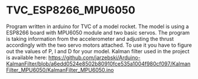 # TVC_ESP8266_MPU6050

Program written in arduino for TVC of a model rocket. The model is using a ESP8266 board with MPU6050 module and two basic servos. 
The program is taking information from the accelerometer and adjusting the thrust accordingly with the two servo motors attached.
To use it you have to figure out the values of P, I and D for your model.
Kalman filter used in the project is available here: 
https://github.com/jarzebski/Arduino-KalmanFilter/blob/a6edd0524e8502b80910fce535a1004f980cf097/KalmanFilter_MPU6050/KalmanFilter_MPU6050.ino
